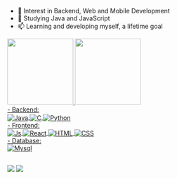 
- 🔭 Interest in Backend, Web and Mobile Development
- 🌱 Studying Java and JavaScript
- 📫 Learning and developing myself, a lifetime goal

<div>
  <a href="https://github.com/vitorHsnf">
  <img height="150em" src="https://github-readme-stats.vercel.app/api?username=vitorHsnf&show_icons=true&include_all_commits=true&theme=dark">
  <img height="150em" src="https://github-readme-stats.vercel.app/api/top-langs/?username=vitorHsnf&theme=dark&layout=compact&hide_progress=true">
</div>

<div>
- Backend: <br>
    <img align="center" alt="Java"src="https://img.shields.io/badge/-Java-ED8B00?style=for-the-badge&logo=openjdk&logoColor=white"/> <img align="center" alt="C" src="https://img.shields.io/badge/C-00599C?style=for-the-badge&logoColor=white"> <img align="center" alt="Python" src="https://img.shields.io/badge/Python-14354C?style=for-the-badge&logo=python&logoColor=white">
</div>
  
<div>
- Frontend: <br>
  <img align="center" alt="Js" src="https://img.shields.io/badge/JavaScript-F7DF1E?style=for-the-badge&logoColor=black">
  <img align="center" alt="React" src="https://img.shields.io/badge/React-20232A?style=for-the-badge&logo=react&logoColor=61DAFB">
  <img align="center" alt="HTML" src="https://img.shields.io/badge/HTML5-E34F26?style=for-the-badge&logo=html5&logoColor=white">
  <img align="center" alt="CSS" src="https://img.shields.io/badge/CSS3-1572B6?style=for-the-badge&logo=css3&logoColor=white">
</div>

<div>
  - Database: <br>
  <img align="center" alt="Mysql" src="https://img.shields.io/badge/MySQL-00758F?style=for-the-badge&logo=mysql&logoColor=white">
</div>

##

<div> 
  <a href = "mailto:vitortrovao2016@gmail.com"><img src="https://img.shields.io/badge/-Gmail-%23333?style=for-the-badge&logo=gmail&logoColor=white" target="_blank"></a>
  <a href="https://www.linkedin.com/in/vitor-h-782307350/" target="_blank"><img src="https://img.shields.io/badge/-LinkedIn-%230077B5?style=for-the-badge&logo=linkedin&logoColor=white" target="_blank"></a> 
  
</div>

